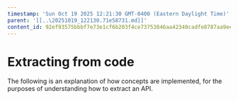 ```yaml
---
timestamp: 'Sun Oct 19 2025 12:21:30 GMT-0400 (Eastern Daylight Time)'
parent: '[[..\20251019_122130.71e58731.md]]'
content_id: 92ef93575bbbf7e73e1cf6b203f4ce73753846aa42340cadfe8787aa9ee9820d
---
```


# Extracting from code

The following is an explanation of how concepts are implemented, for the purposes of understanding how to extract an API.
